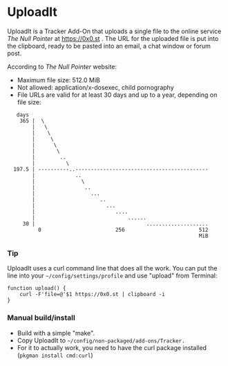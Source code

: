 # UploadIt

UploadIt is a Tracker Add-On that uploads a single file to the online service *The Null Pointer* at https://0x0.st . The URL for the uploaded file is put into the clipboard, ready to be pasted into an email, a chat window or forum post.

According to *The Null Pointer* website:

* Maximum file size: 512.0 MiB
* Not allowed: application/x-dosexec, child pornography
* File URLs are valid for at least 30 days and up to a year, depending on file size:
```
   days
    365 |  \
        |   \
        |    \
        |     \
        |      \
        |       \
        |        ..
        |          \
  197.5 | ----------..-------------------------------------------
        |             ..
        |               \
        |                ..
        |                  ...
        |                     ..
        |                       ...
        |                          ....
        |                              ......
     30 |                                    ....................
          0                        256                        512
                                                              MiB
```

### Tip

UploadIt uses a curl command line that does all the work. You can put the line into your ```~/config/settings/profile``` and use "upload" from Terminal:

```
function upload() {
    curl -F'file=@'$1 https://0x0.st | clipboard -i
}
```
### Manual build/install

* Build with a simple "make".
* Copy UploadIt to ```~/config/non-packaged/add-ons/Tracker.```
* For it to actually work, you need to have the curl package installed (```pkgman install cmd:curl```)
